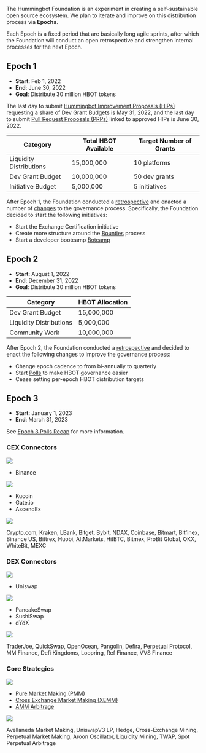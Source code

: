 The Hummingbot Foundation is an experiment in creating a self-sustainable open source ecosystem. We plan to iterate and improve on this distribution process via **Epochs**.

Each Epoch is a fixed period that are basically long agile sprints, after which the Foundation will conduct an open retrospective and strengthen internal processes for the next Epoch.

## Epoch 1

- **Start**: Feb 1, 2022
- **End**: June 30, 2022
- **Goal**: Distribute 30 million HBOT tokens

The last day to submit [Hummingbot Improvement Proposals (HIPs)](/governance/proposals/#hip) requesting a share of Dev Grant Budgets is May 31, 2022, and the last day to submit [Pull Request Proposals (PRPs)](/governance/proposals/#prp) linked to approved HIPs is June 30, 2022.

| Category                                                                      | Total HBOT Available      | Target Number of Grants |
| ------------------------------------------------------------------------------| ------------------------- | ----------------------- |
| Liquidity Distributions | 15,000,000                | 10 platforms             |
| Dev Grant Budget              | 10,000,000                | 50 dev grants           |
| Initiative Budget     | 5,000,000                 | 5 initiatives           |

After Epoch 1, the Foundation conducted a [retrospective](https://forum.hummingbot.org/t/epoch-2-proposed-governance-changes-part-1/45/1) and enacted a number of [changes](https://forum.hummingbot.org/t/epoch-2-proposed-changes-master-thread/129) to the governance process. Specifically, the Foundation decided to start the following initiatives:

- Start the Exchange Certification initiative
- Create more structure around the [Bounties](/governance/bounties/) process
- Start a developer bootcamp [Botcamp](https://hummingbot.org/botcamp/)

## Epoch 2

- **Start**: August 1, 2022
- **End**: December 31, 2022
- **Goal**: Distribute 30 million HBOT tokens

| Category          | HBOT Allocation |
| ------------------|-----------------|
| Dev Grant Budget  | 15,000,000      |
| Liquidity Distributions | 5,000,000 |
| Community Work    | 10,000,000      |

After Epoch 2, the Foundation conducted a [retrospective](https://blog.hummingbot.org/hummingbots-2023-governance-roadmap/) and decided to enact the following changes to improve the governance process:

- Change epoch cadence to from bi-annually to quarterly
- Start [Polls](/governance/polls/) to make HBOT governance easier
- Cease setting per-epoch HBOT distribution targets

## Epoch 3

- **Start**: January 1, 2023
- **End**: March 31, 2023

See [Epoch 3 Polls Recap](https://blog.hummingbot.org/epoch-3-polls/) for more information.

### CEX Connectors

![](https://img.shields.io/static/v1?label=Hummingbot&message=GOLD&color=yellow)

- Binance

![](https://img.shields.io/static/v1?label=Hummingbot&message=SILVER&color=white)

- Kucoin
- Gate.io
- AscendEx

![](https://img.shields.io/static/v1?label=Hummingbot&message=BRONZE&color=green)

Crypto.com, Kraken, LBank, Bitget, Bybit, NDAX, Coinbase, Bitmart, Bitfinex, Binance US, Bittrex, Huobi, AltMarkets, HitBTC, Bitmex, ProBit Global, OKX, WhiteBit, MEXC

### DEX Connectors

![](https://img.shields.io/static/v1?label=Hummingbot&message=GOLD&color=yellow)

- Uniswap

![](https://img.shields.io/static/v1?label=Hummingbot&message=SILVER&color=white)

- PancakeSwap
- SushiSwap
- dYdX

![](https://img.shields.io/static/v1?label=Hummingbot&message=BRONZE&color=green)

TraderJoe, QuickSwap, OpenOcean, Pangolin, Defira, Perpetual Protocol, MM Finance, Defi Kingdoms, Loopring, Ref Finance, VVS Finance

### Core Strategies

![](https://img.shields.io/static/v1?label=Hummingbot&message=CORE&color=yellow)

- [Pure Market Making (PMM)](/strategies/pure-market-making/)
- [Cross Exchange Market Making (XEMM)](/strategies/cross-exchange-market-making/)
- [AMM Arbitrage](/strategies/amm-arbitrage/)

![](https://img.shields.io/static/v1?label=Hummingbot&message=COMMUNITY&color=green)

Avellaneda Market Making, UniswapV3 LP, Hedge, Cross-Exchange Mining, Perpetual Market Making, Aroon Oscillator, Liquidity Mining, TWAP, Spot Perpetual Arbitrage
